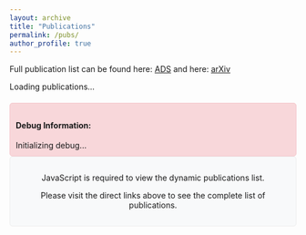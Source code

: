 ```yaml
---
layout: archive
title: "Publications"
permalink: /pubs/
author_profile: true
---
```


Full publication list can be found here: [ADS](https://ui.adsabs.harvard.edu/search/q=orcid%3A0000-0002-5992-7586&sort=date%20desc%2C%20bibcode%20desc&p_=0) and here: [arXiv](https://arxiv.org/search/?query=sihan+yuan&searchtype=all&source=header)

<div id="publications-container">
  <p>Loading publications...</p>
</div>

<div id="debug-info" style="background-color: #f8d7da; border: 1px solid #f5c6cb; padding: 10px; margin-top: 20px; border-radius: 5px;">
  <h4>Debug Information:</h4>
  <div id="debug-status">Initializing debug...</div>
</div>

<noscript>
  <div class="publication-notice">
    <p>JavaScript is required to view the dynamic publications list.</p>
    <p>Please visit the direct links above to see the complete list of publications.</p>
  </div>
</noscript>

<script src="https://code.jquery.com/jquery-3.6.0.min.js"></script>
<script>
// Debug function to update both console and visible debug area
function debug(message) {
  console.log('DEBUG: ' + message);
  $('#debug-status').append('<div>' + message + '</div>');
}

// Check if jQuery is loaded correctly
if (typeof jQuery != 'undefined') {
  debug('jQuery is loaded (version: ' + jQuery.fn.jquery + ')');
} else {
  debug('jQuery is NOT loaded!');
}

$(document).ready(function() {
  debug('Document ready event fired');
  
  // Verify URL of the JSON file
  var jsonUrl = "/assets/js/publications.json";
  debug('Going to fetch JSON data from: ' + jsonUrl);
  
  // Simple approach: load the JSON file directly
  $.ajax({
    url: jsonUrl,
    dataType: "json",
    cache: false,
    beforeSend: function() {
      debug('AJAX request started');
    },
    success: function(data) {
      debug('AJAX request successful');
      try {
        if (!data) {
          debug('ERROR: data is null or undefined');
          return;
        }
        
        debug('Data object received: ' + JSON.stringify(data).substring(0, 100) + '...');
        
        const lastUpdated = data.last_updated || "";
        debug('Last updated: ' + lastUpdated);
        
        const publications = data.publications || [];
        debug('Number of publications found: ' + publications.length);
        
        if (publications.length > 0) {
          debug('Building HTML for publications');
          let html = "<div class='publications-list'>";
          
          // Add last updated info
          html += `<p class="last-updated">Last updated: ${lastUpdated}</p>`;
          
          // Add publications
          for (let i = 0; i < publications.length; i++) {
            const pub = publications[i];
            
            // Format citation count if available
            const citationBadge = pub.citation_count > 0 
              ? `<span class="citation-badge" title="Citation count">📄 ${pub.citation_count}</span>` 
              : '';
            
            html += `
              <div class="publication-item">
                <div class="publication-title">
                  <a href="${pub.ads_link}" target="_blank">${pub.title}</a>
                </div>
                <div class="publication-authors">${pub.authors}</div>
                <div class="publication-journal">${pub.journal_info}</div>
                <div class="publication-metrics">
                  ${citationBadge}
                </div>
                <div class="publication-links">
            `;
            
            // Add links
            if (pub.ads_link) {
              html += `<a href="${pub.ads_link}" target="_blank" class="pub-link">ADS</a>`;
            }
            
            if (pub.arxiv_link) {
              html += ` | <a href="${pub.arxiv_link}" target="_blank" class="pub-link">arXiv</a>`;
            }
            
            html += `
                </div>
              </div>
            `;
          }
          
          html += "</div>";
          
          debug('Updating DOM with publications HTML');
          $("#publications-container").html(html);
          debug('DOM updated successfully');
        } else {
          debug('No publications found in the data');
          $("#publications-container").html(`
            <div class="publication-notice">
              <p>No publications found.</p>
              <p>Please check back later or visit the direct links above.</p>
            </div>
          `);
        }
      } catch (e) {
        debug('ERROR in success handler: ' + e.message);
        debug('Error stack: ' + e.stack);
      }
    },
    error: function(jqXHR, textStatus, errorThrown) {
      debug('AJAX request failed');
      debug('Status: ' + textStatus);
      debug('Error: ' + errorThrown);
      debug('Response Text: ' + jqXHR.responseText?.substring(0, 100) + '...');
      debug('Status Code: ' + jqXHR.status);
      
      // Simple error handling
      $("#publications-container").html(`
        <div class="publication-notice">
          <p>Unable to load publications data.</p>
          <p>Error: ${textStatus} - ${errorThrown}</p>
          <p>Please visit the direct links above to see the complete list of publications.</p>
        </div>
      `);
    }
  });
});
</script>

<style>
.publications-list {
  padding: 0;
}

.last-updated {
  font-size: 0.8em;
  color: #777;
  margin-bottom: 1.5em;
  text-align: right;
}

.publication-item {
  margin-bottom: 1.5em;
  padding-bottom: 1em;
  border-bottom: 1px solid #eee;
}

.publication-title {
  font-weight: bold;
  margin-bottom: 0.3em;
}

.publication-title a {
  color: #2c3e50;
  text-decoration: none;
}

.publication-title a:hover {
  color: #3498db;
  text-decoration: underline;
}

.publication-authors {
  font-style: italic;
  margin-bottom: 0.3em;
}

.publication-journal {
  color: #666;
  margin-bottom: 0.3em;
}

.publication-metrics {
  margin-bottom: 0.3em;
}

.citation-badge {
  display: inline-block;
  background-color: #f1f8ff;
  color: #0366d6;
  border: 1px solid #c8e1ff;
  border-radius: 3px;
  padding: 0.1em 0.5em;
  font-size: 0.85em;
  margin-right: 0.5em;
}

.publication-links {
  font-size: 0.9em;
}

.pub-link {
  color: #3498db;
  text-decoration: none;
}

.pub-link:hover {
  text-decoration: underline;
}

.publication-notice {
  background-color: #f8f9fa;
  border: 1px solid #eee;
  padding: 1em;
  border-radius: 5px;
  text-align: center;
}
</style>
